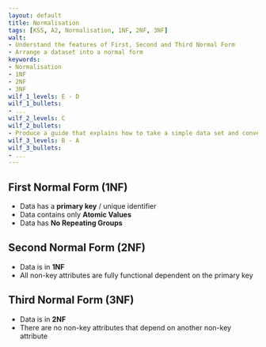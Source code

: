 ```yaml
---
layout: default
title: Normalisation
tags: [KS5, A2, Normalisation, 1NF, 2NF, 3NF]
walt:
- Understand the features of First, Second and Third Normal Form
- Arrange a dataset into a normal form
keywords:
- Normalisation
- 1NF
- 2NF
- 3NF
wilf_1_levels: E - D
wilf_1_bullets:
- ...
wilf_2_levels: C
wilf_2_bullets:
- Produce a guide that explains how to take a simple data set and convert it through to 3rd normal form.
wilf_3_levels: B - A
wilf_3_bullets:
- ...
---
```


## First Normal Form (1NF)

* Data has a **primary key** / unique identifier
* Data contains only **Atomic Values**
* Data has **No Repeating Groups**

## Second Normal Form (2NF)

* Data is in **1NF**
* All non-key attributes are fully functional dependent on the primary key

## Third Normal Form (3NF)

* Data is in **2NF**
* There are no non-key attributes that depend on another non-key attribute